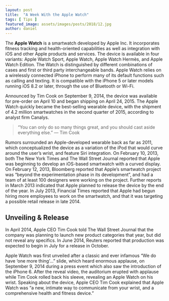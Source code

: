 ```yaml
---
layout: post
title:  "A Week With the Apple Watch"
tags: [ Tips ]
featured_image: assets/images/posts/2018/12.jpg
author: daniel
---
```

The **Apple Watch** is a smartwatch developed by Apple Inc. It incorporates fitness tracking and health-oriented capabilities as well as integration with iOS and other Apple products and services. The device is available in four variants: Apple Watch Sport, Apple Watch, Apple Watch Hermès, and Apple Watch Edition. The Watch is distinguished by different combinations of cases and first or third party interchangeable bands. Apple Watch relies on a wirelessly connected iPhone to perform many of its default functions such as calling and texting. It is compatible with the iPhone 5 or later models running iOS 8.2 or later, through the use of Bluetooth or Wi-Fi.

Announced by Tim Cook on September 9, 2014, the device was available for pre-order on April 10 and began shipping on April 24, 2015. The Apple Watch quickly became the best-selling wearable device, with the shipment of 4.2 million smartwatches in the second quarter of 2015, according to analyst firm Canalys.

>“You can only do so many things great, and you should cast aside everything else.” ― Tim Cook

Rumors surrounded an Apple-developed wearable back as far as 2011, which conceptualized the device as a variation of the iPod that would curve around the user’s wrist, and feature Siri integration. On February 10, 2013, both The New York Times and The Wall Street Journal reported that Apple was beginning to develop an iOS-based smartwatch with a curved display. On February 12, 2013, Bloomberg reported that Apple’s smartwatch project was “beyond the experimentation phase in its development”, and had a team of at least 100 designers were working on the project. Further reports in March 2013 indicated that Apple planned to release the device by the end of the year. In July 2013, Financial Times reported that Apple had begun hiring more employees to work on the smartwatch, and that it was targeting a possible retail release in late 2014.

## Unveiling & Release

In April 2014, Apple CEO Tim Cook told The Wall Street Journal that the company was planning to launch new product categories that year, but did not reveal any specifics. In June 2014, Reuters reported that production was expected to begin in July for a release in October.

Apple Watch was first unveiled after a classic and ever infamous “We do have ‘one more thing’…” slide, which heard enormous applause, on September 9, 2014 during a press event which also saw the introduction of the iPhone 6. After the reveal video, the auditorium erupted with applause while Tim Cook rolled back his sleeve, revealing an Apple Watch on his wrist. Speaking about the device, Apple CEO Tim Cook explained that Apple Watch was “a new, intimate way to communicate from your wrist, and a comprehensive health and fitness device.”
